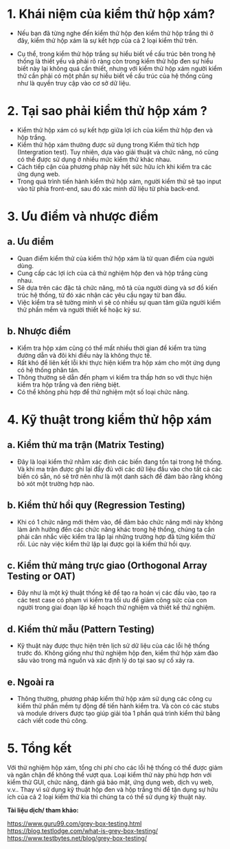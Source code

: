 # 1. Khái niệm của kiểm thử hộp xám?
* Nếu bạn đã từng nghe đến kiểm thử hộp đen kiểm thử hộp trắng thì ở đây, kiểm thử hộp xám là sự kết hợp của cả 2 loại kiểm thử trên. 

* Cụ thể, trong kiểm thử hộp trắng sự hiểu biết về cấu trúc bên trong hệ thống là thiết yếu và phải rõ ràng còn trong kiểm thử hộp đen sự hiểu biết này lại không quá cần thiết, nhưng với kiểm thử hộp xám người kiểm thử cần phải có một phần sự hiểu biết về cấu trúc của hệ thống cũng như là quyền truy cập vào cơ sở dữ liệu.

# 2. Tại sao phải kiểm thử hộp xám ?
* Kiểm thử hộp xám có sự kết hợp giữa lợi ích của kiểm thử hộp đen và hộp trắng.
* Kiểm thử hộp xám thường được sử dụng trong Kiểm thử tích hợp (Intergration test). Tuy nhiên, dựa vào giải thuật và chức năng, nó cũng có thể được sử dụng ở nhiều mức kiểm thử khác nhau.
* Cách tiếp cận của phương pháp này hết sức hữu ích khi kiểm tra các ứng dụng web.
* Trong quá trình tiến hành kiểm thử hộp xám, người kiểm thử sẽ tạo input vào từ phía front-end, sau đó xác minh dữ liệu từ phía back-end.

# 3. Ưu điểm và nhược điểm

## a. Ưu điểm
* Quan điểm kiểm thử của kiểm thử hộp xám là từ quan điểm của người dùng.
* Cung cấp các lợi ích của cả thử nghiệm hộp đen và hộp trắng cùng nhau.
* Sẽ dựa trên các đặc tả chức năng, mô tả của người dùng và sơ đồ kiến trúc hệ thống, từ đó xác nhận các yêu cầu ngay từ ban đầu.
* Việc kiểm tra sẽ tường minh vì sẽ có nhiều sự quan tâm giữa người kiểm thử phần mềm và người thiết kế hoặc kỹ sư.
## b.  Nhược điểm
* Kiểm tra hộp xám cũng có thể mất nhiều thời gian để kiểm tra từng đường dẫn và đôi khi điều này là không thực tế.
* Rất khó để liên kết lỗi khi thực hiện kiểm tra hộp xám cho một ứng dụng có hệ thống phân tán.
* Thông thường sẽ dẫn đến phạm vi kiểm tra thấp hơn so với thực hiện kiểm tra hộp trắng và đen riêng biệt.
* Có thể không phù hợp để thử nghiệm một số loại chức năng.

# 4. Kỹ thuật trong kiểm thử hộp xám
## a. Kiểm thử ma trận (Matrix Testing)
* Đây là loại kiểm thử nhằm xác định các biến đang tồn tại trong hệ thống. Và khi ma trận được ghi lại đầy đủ với các dữ liệu đầu vào cho tất cả các biến có sẵn, nó sẽ trở nên như là một danh sách để đảm bảo rằng không bỏ xót một trường hợp nào.
## b. Kiểm thử hồi quy (Regression Testing)
* Khi có 1 chức năng mới thêm vào, để đảm bảo chức năng mới này không làm ảnh hưởng đến các chức năng khác trong hệ thống, chúng ta cần phải cân nhắc việc kiểm tra lặp lại những trường hợp đã từng kiểm thử rồi. Lúc này việc kiểm thử lặp lại được gọi là kiểm thử hồi quy.
## c. Kiểm thử mảng trực giao (Orthogonal Array Testing or OAT)
* Đây như là một kỹ thuật thống kê để tạo ra hoán vị các đầu vào, tạo ra các test case có phạm vi kiểm tra tối ưu để giảm công sức của con người trong giai đoạn lập kế hoạch thử nghiệm và thiết kế thử nghiệm.
## d. Kiểm thử mẫu (Pattern Testing)
* Kỹ thuật này được thực hiện trên lịch sử dữ liệu của các lỗi hệ thống trước đó. Không giống như thử nghiệm hộp đen, kiểm thử hộp xám đào sâu vào trong mã nguồn và xác định lý do tại sao sự cố xảy ra.
## e. Ngoài ra
* Thông thường, phương pháp kiểm thử hộp xám sử dụng các công cụ kiểm thử phần mềm tự động để tiến hành kiểm tra. Và còn có các stubs và module drivers được tạo giúp giải tỏa 1 phần quá trình kiểm thử bằng cách viết code thủ công. 

# 5. Tổng kết
Với thử nghiệm hộp xám, tổng chi phí cho các lỗi hệ thống có thể được giảm và ngăn chặn để không thể vượt qua. Loại kiểm thử này phù hợp hơn với kiểm thử GUI, chức năng, đánh giá bảo mật, ứng dụng web, dịch vụ web, v.v.. Thay vì sử dụng kỹ thuật hộp đen và hộp trắng thì để tận dụng sự hữu ích của cả 2 loại kiểm thử kia thì chúng ta có thể sử dụng kỹ thuật này.

**Tài liệu dịch/ tham khảo:**

https://www.guru99.com/grey-box-testing.html
https://blog.testlodge.com/what-is-grey-box-testing/
https://www.testbytes.net/blog/grey-box-testing/
